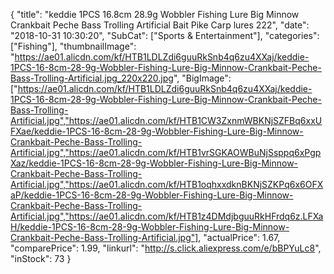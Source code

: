 {
	"title": "keddie 1PCS 16.8cm 28.9g Wobbler Fishing Lure Big Minnow Crankbait Peche Bass Trolling Artificial Bait Pike Carp lures 222",
	"date": "2018-10-31 10:30:20",
	"SubCat": ["Sports & Entertainment"],
	"categories": ["Fishing"],
	"thumbnailImage": "https://ae01.alicdn.com/kf/HTB1LDLZdi6guuRkSnb4q6zu4XXaj/keddie-1PCS-16-8cm-28-9g-Wobbler-Fishing-Lure-Big-Minnow-Crankbait-Peche-Bass-Trolling-Artificial.jpg_220x220.jpg",
	"BigImage": ["https://ae01.alicdn.com/kf/HTB1LDLZdi6guuRkSnb4q6zu4XXaj/keddie-1PCS-16-8cm-28-9g-Wobbler-Fishing-Lure-Big-Minnow-Crankbait-Peche-Bass-Trolling-Artificial.jpg","https://ae01.alicdn.com/kf/HTB1CW3ZxnmWBKNjSZFBq6xxUFXae/keddie-1PCS-16-8cm-28-9g-Wobbler-Fishing-Lure-Big-Minnow-Crankbait-Peche-Bass-Trolling-Artificial.jpg","https://ae01.alicdn.com/kf/HTB1vrSGKAOWBuNjSsppq6xPgpXaz/keddie-1PCS-16-8cm-28-9g-Wobbler-Fishing-Lure-Big-Minnow-Crankbait-Peche-Bass-Trolling-Artificial.jpg","https://ae01.alicdn.com/kf/HTB1oqhxxdknBKNjSZKPq6x6OFXaP/keddie-1PCS-16-8cm-28-9g-Wobbler-Fishing-Lure-Big-Minnow-Crankbait-Peche-Bass-Trolling-Artificial.jpg","https://ae01.alicdn.com/kf/HTB1z4DMdjbguuRkHFrdq6z.LFXaH/keddie-1PCS-16-8cm-28-9g-Wobbler-Fishing-Lure-Big-Minnow-Crankbait-Peche-Bass-Trolling-Artificial.jpg"],
	"actualPrice": 1.67,
	"comparePrice": 1.99,
	"linkurl": "http://s.click.aliexpress.com/e/bBPYuLc8",
	"inStock": 73
}
